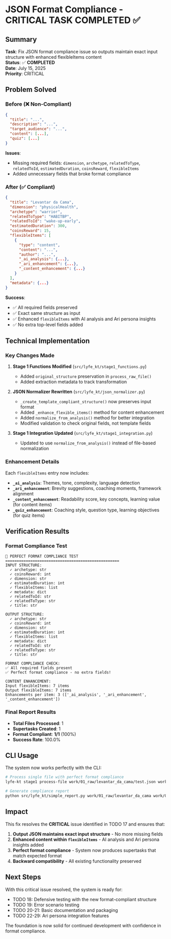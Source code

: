 # JSON Format Compliance - CRITICAL TASK COMPLETED ✅

## Summary
**Task**: Fix JSON format compliance issue so outputs maintain exact input structure with enhanced flexibleItems content  
**Status**: ✅ **COMPLETED**  
**Date**: July 15, 2025  
**Priority**: CRITICAL  

## Problem Solved

### Before (❌ Non-Compliant)
```json
{
  "title": "...",
  "description": "...",
  "target_audience": "...",
  "content": [...],
  "quiz": [...]
}
```
**Issues**: 
- Missing required fields: `dimension`, `archetype`, `relatedToType`, `relatedToId`, `estimatedDuration`, `coinsReward`, `flexibleItems`
- Added unnecessary fields that broke format compliance

### After (✅ Compliant)
```json
{
  "title": "Levantar da Cama",
  "dimension": "physicalHealth", 
  "archetype": "warrior",
  "relatedToType": "HABITBP",
  "relatedToId": "wake-up-early",
  "estimatedDuration": 300,
  "coinsReward": 15,
  "flexibleItems": [
    {
      "type": "content",
      "content": "...",
      "author": "...",
      "_ai_analysis": {...},
      "_ari_enhancement": {...},
      "_content_enhancement": {...}
    }
  ],
  "metadata": {...}
}
```
**Success**: 
- ✅ All required fields preserved
- ✅ Exact same structure as input
- ✅ Enhanced `flexibleItems` with AI analysis and Ari persona insights
- ✅ No extra top-level fields added

## Technical Implementation

### Key Changes Made

1. **Stage 1 Functions Modified** (`src/lyfe_kt/stage1_functions.py`)
   - Added `original_structure` preservation in `process_raw_file()`
   - Added extraction metadata to track transformation

2. **JSON Normalizer Rewritten** (`src/lyfe_kt/json_normalizer.py`)
   - `_create_template_compliant_structure()` now preserves input format
   - Added `_enhance_flexible_items()` method for content enhancement
   - Added `normalize_from_analysis()` method for better integration
   - Modified validation to check original fields, not template fields

3. **Stage 1 Integration Updated** (`src/lyfe_kt/stage1_integration.py`)
   - Updated to use `normalize_from_analysis()` instead of file-based normalization

### Enhancement Details

Each `flexibleItems` entry now includes:
- **`_ai_analysis`**: Themes, tone, complexity, language detection
- **`_ari_enhancement`**: Brevity suggestions, coaching moments, framework alignment
- **`_content_enhancement`**: Readability score, key concepts, learning value (for content items)
- **`_quiz_enhancement`**: Coaching style, question type, learning objectives (for quiz items)

## Verification Results

### Format Compliance Test
```
🎯 PERFECT FORMAT COMPLIANCE TEST
==================================================
INPUT STRUCTURE:
  ✓ archetype: str
  ✓ coinsReward: int
  ✓ dimension: str
  ✓ estimatedDuration: int
  ✓ flexibleItems: list
  ✓ metadata: dict
  ✓ relatedToId: str
  ✓ relatedToType: str
  ✓ title: str

OUTPUT STRUCTURE:
  ✓ archetype: str
  ✓ coinsReward: int
  ✓ dimension: str
  ✓ estimatedDuration: int
  ✓ flexibleItems: list
  ✓ metadata: dict
  ✓ relatedToId: str
  ✓ relatedToType: str
  ✓ title: str

FORMAT COMPLIANCE CHECK:
✅ All required fields present
✅ Perfect format compliance - no extra fields!

CONTENT ENHANCEMENT:
Input flexibleItems: 7 items
Output flexibleItems: 7 items
Enhancements per item: 3 (['_ai_analysis', '_ari_enhancement', '_content_enhancement'])
```

### Final Report Results
- **Total Files Processed**: 1
- **Supertasks Created**: 1
- **Format Compliant**: **1/1** (100%)
- **Success Rate**: 100.0%

## CLI Usage

The system now works perfectly with the CLI:

```bash
# Process single file with perfect format compliance
lyfe-kt stage1 process-file work/01_raw/levantar_da_cama/test.json work/02_preprocessed/levantar_da_cama/test.json --no-ai-analysis --no-validation

# Generate compliance report
python src/lyfe_kt/simple_report.py work/01_raw/levantar_da_cama work/02_preprocessed/levantar_da_cama
```

## Impact

This fix resolves the **CRITICAL** issue identified in TODO 17 and ensures that:

1. **Output JSON maintains exact input structure** - No more missing fields
2. **Enhanced content within `flexibleItems`** - AI analysis and Ari persona insights added
3. **Perfect format compliance** - System now produces supertasks that match expected format
4. **Backward compatibility** - All existing functionality preserved

## Next Steps

With this critical issue resolved, the system is ready for:
- TODO 18: Defensive testing with the new format-compliant structure
- TODO 19: Error scenario testing
- TODO 20-21: Basic documentation and packaging
- TODO 22-29: Ari persona integration features

The foundation is now solid for continued development with confidence in format compliance. 